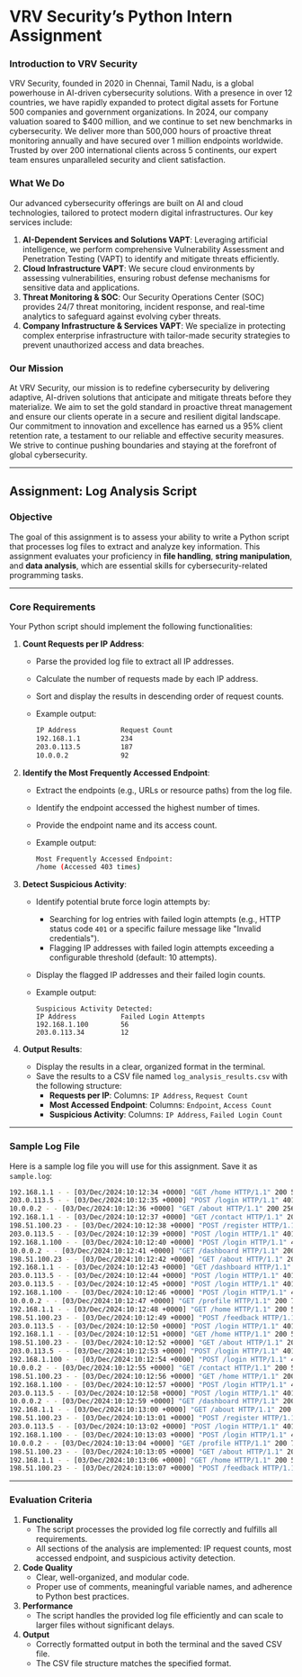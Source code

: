# VRV Security’s Python Intern Assignment

### **Introduction to VRV Security**

VRV Security, founded in 2020 in Chennai, Tamil Nadu, is a global powerhouse in AI-driven cybersecurity solutions. With a presence in over 12 countries, we have rapidly expanded to protect digital assets for Fortune 500 companies and government organizations. In 2024, our company valuation soared to $400 million, and we continue to set new benchmarks in cybersecurity. We deliver more than 500,000 hours of proactive threat monitoring annually and have secured over 1 million endpoints worldwide. Trusted by over 200 international clients across 5 continents, our expert team ensures unparalleled security and client satisfaction.

### **What We Do**

Our advanced cybersecurity offerings are built on AI and cloud technologies, tailored to protect modern digital infrastructures. Our key services include:

1. **AI-Dependent Services and Solutions VAPT**: Leveraging artificial intelligence, we perform comprehensive Vulnerability Assessment and Penetration Testing (VAPT) to identify and mitigate threats efficiently.
2. **Cloud Infrastructure VAPT**: We secure cloud environments by assessing vulnerabilities, ensuring robust defense mechanisms for sensitive data and applications.
3. **Threat Monitoring & SOC**: Our Security Operations Center (SOC) provides 24/7 threat monitoring, incident response, and real-time analytics to safeguard against evolving cyber threats.
4. **Company Infrastructure & Services VAPT**: We specialize in protecting complex enterprise infrastructure with tailor-made security strategies to prevent unauthorized access and data breaches.

### **Our Mission**

At VRV Security, our mission is to redefine cybersecurity by delivering adaptive, AI-driven solutions that anticipate and mitigate threats before they materialize. We aim to set the gold standard in proactive threat management and ensure our clients operate in a secure and resilient digital landscape. Our commitment to innovation and excellence has earned us a 95% client retention rate, a testament to our reliable and effective security measures. We strive to continue pushing boundaries and staying at the forefront of global cybersecurity.

---

## Assignment: Log Analysis Script

### **Objective**

The goal of this assignment is to assess your ability to write a Python script that processes log files to extract and analyze key information. This assignment evaluates your proficiency in **file handling**, **string manipulation**, and **data analysis**, which are essential skills for cybersecurity-related programming tasks.

---

### **Core Requirements**

Your Python script should implement the following functionalities:

1. **Count Requests per IP Address**:
    - Parse the provided log file to extract all IP addresses.
    - Calculate the number of requests made by each IP address.
    - Sort and display the results in descending order of request counts.
    - Example output:
        
        ```bash
        IP Address           Request Count
        192.168.1.1          234
        203.0.113.5          187
        10.0.0.2             92
        ```
        
2. **Identify the Most Frequently Accessed Endpoint**:
    - Extract the endpoints (e.g., URLs or resource paths) from the log file.
    - Identify the endpoint accessed the highest number of times.
    - Provide the endpoint name and its access count.
    - Example output:
        
        ```bash
        Most Frequently Accessed Endpoint:
        /home (Accessed 403 times)
        ```
        
3. **Detect Suspicious Activity**:
    - Identify potential brute force login attempts by:
        - Searching for log entries with failed login attempts (e.g., HTTP status code `401` or a specific failure message like "Invalid credentials").
        - Flagging IP addresses with failed login attempts exceeding a configurable threshold (default: 10 attempts).
    - Display the flagged IP addresses and their failed login counts.
    - Example output:
        
        ```less
        Suspicious Activity Detected:
        IP Address           Failed Login Attempts
        192.168.1.100        56
        203.0.113.34         12
        ```
        
4. **Output Results**:
    - Display the results in a clear, organized format in the terminal.
    - Save the results to a CSV file named `log_analysis_results.csv` with the following structure:
        - **Requests per IP**: Columns: `IP Address`, `Request Count`
        - **Most Accessed Endpoint**: Columns: `Endpoint`, `Access Count`
        - **Suspicious Activity**: Columns: `IP Address`, `Failed Login Count`

---

### **Sample Log File**

Here is a sample log file you will use for this assignment. Save it as `sample.log`:

```bash
192.168.1.1 - - [03/Dec/2024:10:12:34 +0000] "GET /home HTTP/1.1" 200 512
203.0.113.5 - - [03/Dec/2024:10:12:35 +0000] "POST /login HTTP/1.1" 401 128 "Invalid credentials"
10.0.0.2 - - [03/Dec/2024:10:12:36 +0000] "GET /about HTTP/1.1" 200 256
192.168.1.1 - - [03/Dec/2024:10:12:37 +0000] "GET /contact HTTP/1.1" 200 312
198.51.100.23 - - [03/Dec/2024:10:12:38 +0000] "POST /register HTTP/1.1" 200 128
203.0.113.5 - - [03/Dec/2024:10:12:39 +0000] "POST /login HTTP/1.1" 401 128 "Invalid credentials"
192.168.1.100 - - [03/Dec/2024:10:12:40 +0000] "POST /login HTTP/1.1" 401 128 "Invalid credentials"
10.0.0.2 - - [03/Dec/2024:10:12:41 +0000] "GET /dashboard HTTP/1.1" 200 1024
198.51.100.23 - - [03/Dec/2024:10:12:42 +0000] "GET /about HTTP/1.1" 200 256
192.168.1.1 - - [03/Dec/2024:10:12:43 +0000] "GET /dashboard HTTP/1.1" 200 1024
203.0.113.5 - - [03/Dec/2024:10:12:44 +0000] "POST /login HTTP/1.1" 401 128 "Invalid credentials"
203.0.113.5 - - [03/Dec/2024:10:12:45 +0000] "POST /login HTTP/1.1" 401 128 "Invalid credentials"
192.168.1.100 - - [03/Dec/2024:10:12:46 +0000] "POST /login HTTP/1.1" 401 128 "Invalid credentials"
10.0.0.2 - - [03/Dec/2024:10:12:47 +0000] "GET /profile HTTP/1.1" 200 768
192.168.1.1 - - [03/Dec/2024:10:12:48 +0000] "GET /home HTTP/1.1" 200 512
198.51.100.23 - - [03/Dec/2024:10:12:49 +0000] "POST /feedback HTTP/1.1" 200 128
203.0.113.5 - - [03/Dec/2024:10:12:50 +0000] "POST /login HTTP/1.1" 401 128 "Invalid credentials"
192.168.1.1 - - [03/Dec/2024:10:12:51 +0000] "GET /home HTTP/1.1" 200 512
198.51.100.23 - - [03/Dec/2024:10:12:52 +0000] "GET /about HTTP/1.1" 200 256
203.0.113.5 - - [03/Dec/2024:10:12:53 +0000] "POST /login HTTP/1.1" 401 128 "Invalid credentials"
192.168.1.100 - - [03/Dec/2024:10:12:54 +0000] "POST /login HTTP/1.1" 401 128 "Invalid credentials"
10.0.0.2 - - [03/Dec/2024:10:12:55 +0000] "GET /contact HTTP/1.1" 200 512
198.51.100.23 - - [03/Dec/2024:10:12:56 +0000] "GET /home HTTP/1.1" 200 512
192.168.1.100 - - [03/Dec/2024:10:12:57 +0000] "POST /login HTTP/1.1" 401 128 "Invalid credentials"
203.0.113.5 - - [03/Dec/2024:10:12:58 +0000] "POST /login HTTP/1.1" 401 128 "Invalid credentials"
10.0.0.2 - - [03/Dec/2024:10:12:59 +0000] "GET /dashboard HTTP/1.1" 200 1024
192.168.1.1 - - [03/Dec/2024:10:13:00 +0000] "GET /about HTTP/1.1" 200 256
198.51.100.23 - - [03/Dec/2024:10:13:01 +0000] "POST /register HTTP/1.1" 200 128
203.0.113.5 - - [03/Dec/2024:10:13:02 +0000] "POST /login HTTP/1.1" 401 128 "Invalid credentials"
192.168.1.100 - - [03/Dec/2024:10:13:03 +0000] "POST /login HTTP/1.1" 401 128 "Invalid credentials"
10.0.0.2 - - [03/Dec/2024:10:13:04 +0000] "GET /profile HTTP/1.1" 200 768
198.51.100.23 - - [03/Dec/2024:10:13:05 +0000] "GET /about HTTP/1.1" 200 256
192.168.1.1 - - [03/Dec/2024:10:13:06 +0000] "GET /home HTTP/1.1" 200 512
198.51.100.23 - - [03/Dec/2024:10:13:07 +0000] "POST /feedback HTTP/1.1" 200 128
```

---

### **Evaluation Criteria**

1. **Functionality**
    - The script processes the provided log file correctly and fulfills all requirements.
    - All sections of the analysis are implemented: IP request counts, most accessed endpoint, and suspicious activity detection.
2. **Code Quality**
    - Clear, well-organized, and modular code.
    - Proper use of comments, meaningful variable names, and adherence to Python best practices.
3. **Performance**
    - The script handles the provided log file efficiently and can scale to larger files without significant delays.
4. **Output**
    - Correctly formatted output in both the terminal and the saved CSV file.
    - The CSV file structure matches the specified format.
